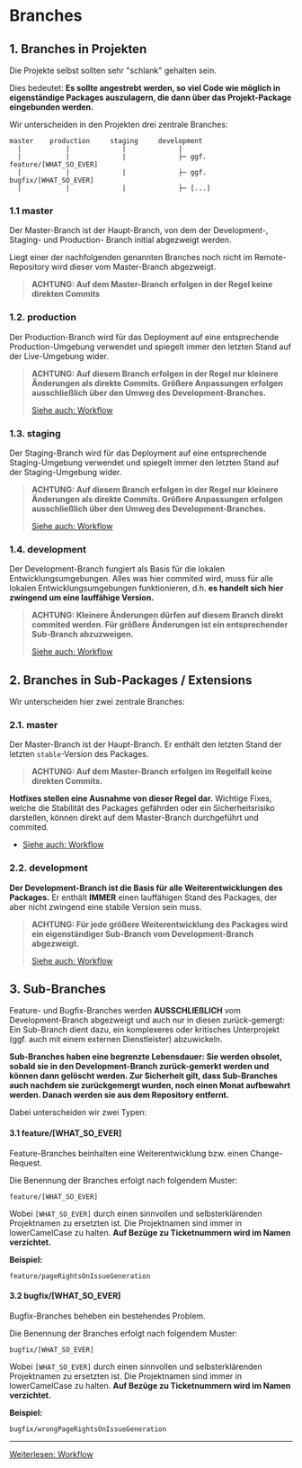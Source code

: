 # Branches

## 1. Branches in Projekten
Die Projekte selbst sollten sehr "schlank" gehalten sein.

Dies bedeutet: **Es sollte angestrebt werden, so viel Code wie möglich in eigenständige Packages auszulagern, die dann über das Projekt-Package eingebunden werden.**

Wir unterscheiden in den Projekten drei zentrale Branches:
```
master    production     staging     development
  |           |             |             |
  |           |             |             ├─ ggf. feature/[WHAT_SO_EVER]
  |           |             |             ├─ ggf. bugfix/[WHAT_SO_EVER]
  |           |             |             ├─ [...]
```


### 1.1 master
Der Master-Branch ist der Haupt-Branch, von dem der Development-, Staging- und Production- Branch initial abgezweigt werden.

Liegt einer der nachfolgenden genannten Branches noch nicht im Remote-Repository wird dieser vom Master-Branch abgezweigt.

>**ACHTUNG: Auf dem Master-Branch erfolgen in der Regel keine direkten Commits**


### 1.2. production
Der Production-Branch wird für das Deployment auf eine entsprechende Production-Umgebung verwendet und spiegelt immer den letzten Stand auf der Live-Umgebung wider.

>**ACHTUNG: Auf diesem Branch erfolgen in der Regel nur kleinere Änderungen als direkte Commits. Größere Anpassungen erfolgen ausschließlich über den Umweg des Development-Branches.**
>
> [Siehe auch: Workflow](3_Workflow.md)


### 1.3. staging
Der Staging-Branch wird für das Deployment auf eine entsprechende Staging-Umgebung verwendet und spiegelt immer den letzten Stand auf der Staging-Umgebung wider.

> **ACHTUNG: Auf diesem Branch erfolgen in der Regel nur kleinere Änderungen als direkte Commits. Größere Anpassungen erfolgen ausschließlich über den Umweg des Development-Branches.**
>
> [Siehe auch: Workflow](3_Workflow.md)


### 1.4. development 
Der Development-Branch fungiert als Basis für die lokalen Entwicklungsumgebungen. 
Alles was hier commited wird, muss für alle lokalen Entwicklungsumgebungen funktionieren, d.h. **es handelt sich hier zwingend um eine lauffähige Version.** 

> **ACHTUNG: Kleinere Änderungen dürfen auf diesem Branch direkt commited werden. 
Für größere Änderungen ist ein entsprechender Sub-Branch abzuzweigen.**
>
> [Siehe auch: Workflow](3_Workflow.md)


## 2. Branches in Sub-Packages / Extensions
Wir unterscheiden hier zwei zentrale Branches:

### 2.1. master
Der Master-Branch ist der Haupt-Branch. Er enthält den letzten Stand der letzten `stable`-Version des Packages.

> **ACHTUNG: Auf dem Master-Branch erfolgen im Regelfall keine direkten Commits.**

**Hotfixes stellen eine Ausnahme von dieser Regel dar.** Wichtige Fixes, welche die Stabilität des Packages gefährden oder ein Sicherheitsrisiko darstellen, können direkt auf dem Master-Branch durchgeführt und commited.
* [Siehe auch: Workflow](3_Workflow.md)

### 2.2. development
**Der Development-Branch ist die Basis für alle Weiterentwicklungen des Packages.** 
Er enthält **IMMER** einen lauffähigen Stand des Packages, der aber nicht zwingend eine stabile Version sein muss.

> **ACHTUNG: Für jede größere Weiterentwicklung des Packages wird ein eigenständiger Sub-Branch vom Development-Branch abgezweigt.**
>
> [Siehe auch: Workflow](3_Workflow.md)


## 3. Sub-Branches
Feature- und Bugfix-Branches werden **AUSSCHLIEßLICH** vom Development-Branch abgezweigt und auch nur in diesen zurück-gemergt:
Ein Sub-Branch dient dazu, ein komplexeres oder kritisches Unterprojekt (ggf. auch mit einem externen Dienstleister) abzuwickeln. 


**Sub-Branches haben eine begrenzte Lebensdauer: Sie werden obsolet, sobald sie in den Development-Branch zurück-gemerkt werden und können dann gelöscht werden.
Zur Sicherheit gilt, dass Sub-Branches auch nachdem sie zurückgemergt wurden, noch einen Monat aufbewahrt werden. Danach werden sie aus dem Repository entfernt.**

Dabei unterscheiden wir zwei Typen:

#### 3.1 feature/[WHAT_SO_EVER]
Feature-Branches beinhalten eine Weiterentwicklung bzw. einen Change-Request.

Die Benennung der Branches erfolgt nach folgendem Muster: 
```
feature/[WHAT_SO_EVER]
```
Wobei `[WHAT_SO_EVER]` durch einen sinnvollen und selbsterklärenden Projektnamen zu ersetzten ist. Die Projektnamen sind immer in lowerCamelCase zu halten.
**Auf Bezüge zu Ticketnummern wird im Namen verzichtet.**

**Beispiel:**
```
feature/pageRightsOnIssueGeneration
```

#### 3.2 bugfix/[WHAT_SO_EVER]
Bugfix-Branches beheben ein bestehendes Problem.

Die Benennung der Branches erfolgt nach folgendem Muster: 
```
bugfix/[WHAT_SO_EVER]
```
Wobei `[WHAT_SO_EVER]` durch einen sinnvollen und selbsterklärenden Projektnamen zu ersetzten ist. Die Projektnamen sind immer in lowerCamelCase zu halten.
**Auf Bezüge zu Ticketnummern wird im Namen verzichtet.**

**Beispiel:**
```
bugfix/wrongPageRightsOnIssueGeneration
```

---
[Weiterlesen: Workflow](3_Workflow.md)
